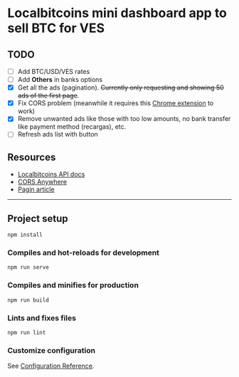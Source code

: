 # Localbitcoins mini dashboard app to sell BTC for VES

## TODO
- [ ] Add BTC/USD/VES rates
- [ ] Add **Others** in banks options
- [X] Get all the ads (pagination). ~~Currently only requesting and showing 50 ads of the first page~~.
- [X] Fix CORS problem (meanwhile it requires this [Chrome extension](https://chrome.google.com/webstore/detail/cors-unblock/lfhmikememgdcahcdlaciloancbhjino) to work)
- [X] Remove unwanted ads like those with too low amounts, no bank transfer like payment method (recargas), etc.
- [ ] Refresh ads list with button

## Resources

- [Localbitcoins API docs](https://localbitcoins.com/api-docs/)
- [CORS Anywhere](https://github.com/Rob--W/cors-anywhere)
- [Pagin article](https://itnext.io/simple-pattern-for-paging-or-looping-through-requests-with-async-await-in-javascript-4089f93678f8)

---

## Project setup
```
npm install
```

### Compiles and hot-reloads for development
```
npm run serve
```

### Compiles and minifies for production
```
npm run build
```

### Lints and fixes files
```
npm run lint
```

### Customize configuration
See [Configuration Reference](https://cli.vuejs.org/config/).
